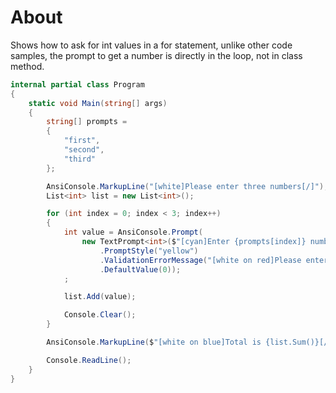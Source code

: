 ﻿# About

Shows how to ask for int values in a for statement, unlike other code samples, the prompt to get a number is directly in the loop, not in class method.


```csharp
internal partial class Program
{
    static void Main(string[] args)
    {
        string[] prompts =
        {
            "first",
            "second",
            "third"
        };

        AnsiConsole.MarkupLine("[white]Please enter three numbers[/]");
        List<int> list = new List<int>();

        for (int index = 0; index < 3; index++)
        {
            int value = AnsiConsole.Prompt(
                new TextPrompt<int>($"[cyan]Enter {prompts[index]} number[/]")
                    .PromptStyle("yellow")
                    .ValidationErrorMessage("[white on red]Please enter a number[/]")
                    .DefaultValue(0));
            ;

            list.Add(value);

            Console.Clear();
        }

        AnsiConsole.MarkupLine($"[white on blue]Total is {list.Sum()}[/]");

        Console.ReadLine();
    }
}
```